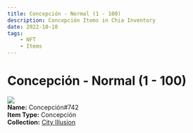 ```yaml
---
title: Concepción - Normal (1 - 100)
description: Concepción Items in Chia Inventory
date: 2022-10-10
tags:
    - NFT
    - Items
---
```


# Concepción - Normal (1 - 100)
<div class="item_thumbnail">
<img loading="lazy" src="https://g6qamnjbvktflrldfv4eatw4gz27lpoxeaziwg2wyk543gl2.arweave.net/N6AGN_SGqplXFYy14QE7cNnX1vdcgMosbVsK7_zZl6g"><br/>
<div><strong>Name:</strong> Concepción#742</div>
<div><strong>Item Type:</strong> Concepción</div>
<div><strong>Collection:</strong> <a href="https://www.spacescan.io/xch/nft/collection/col1lend2dcn558km4wcwta4xnkfv3xpcmlp9kyt0m909emvfxechlyqdl5ndg">City Illusion</a></div>
</div>

